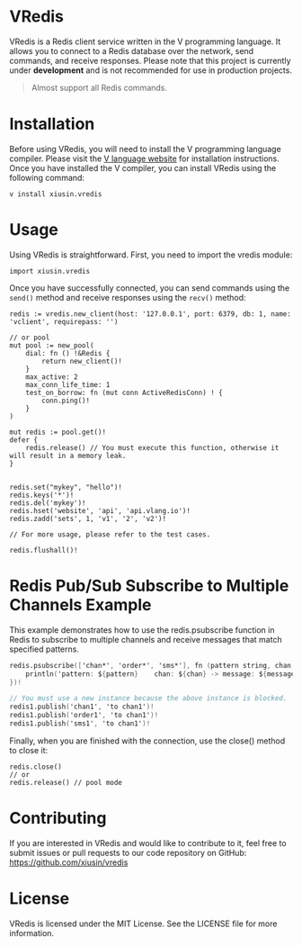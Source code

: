 # VRedis

VRedis is a Redis client service written in the V programming language. It allows you to connect to a Redis database over the network, send commands, and receive responses. Please note that this project is currently under **development** and is not recommended for use in production projects.

> Almost support all Redis commands.

# Installation

Before using VRedis, you will need to install the V programming language compiler. Please visit the [V language website](https://vlang.io) for installation instructions. Once you have installed the V compiler, you can install VRedis using the following command:

```vlang
v install xiusin.vredis
```

# Usage

Using VRedis is straightforward. First, you need to import the vredis module:


```vlang
import xiusin.vredis
```

Once you have successfully connected, you can send commands using the `send()` method and receive responses using the `recv()` method:

```vlang
redis := vredis.new_client(host: '127.0.0.1', port: 6379, db: 1, name: 'vclient', requirepass: '')

// or pool
mut pool := new_pool(
	dial: fn () !&Redis {
		return new_client()!
	}
	max_active: 2
	max_conn_life_time: 1
	test_on_borrow: fn (mut conn ActiveRedisConn) ! {
		conn.ping()!
	}
)

mut redis := pool.get()!
defer {
    redis.release() // You must execute this function, otherwise it will result in a memory leak.
}


redis.set("mykey", "hello")!
redis.keys('*')!
redis.del('mykey')!
redis.hset('website', 'api', 'api.vlang.io')!
redis.zadd('sets', 1, 'v1', '2', 'v2')!

// For more usage, please refer to the test cases.

redis.flushall()!
```

# Redis Pub/Sub Subscribe to Multiple Channels Example

This example demonstrates how to use the redis.psubscribe function in Redis to subscribe to multiple channels and receive messages that match specified patterns.
```v
redis.psubscribe(['chan*', 'order*', 'sms*'], fn (pattern string, chan string, message string) ! {
    println('pattern: ${pattern} 	chan: ${chan} -> message: ${message}')
})!

// You must use a new instance because the above instance is blocked.
redis1.publish('chan1', 'to chan1')!
redis1.publish('order1', 'to chan1')!
redis1.publish('sms1', 'to chan1')!
```


Finally, when you are finished with the connection, use the close() method to close it:

```vlang
redis.close()
// or
redis.release() // pool mode
```

# Contributing

If you are interested in VRedis and would like to contribute to it, feel free to submit issues or pull requests to our code repository on GitHub: https://github.com/xiusin/vredis

# License

VRedis is licensed under the MIT License. See the LICENSE file for more information.
